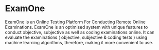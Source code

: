 # ExamOne
ExamOne is an Online Testing Platform For Conducting Remote Online Examinations. ExamOne is an optimised system with unique features to conduct objective, subjective as well as coding examinations online. It can evaluate the examinations (  objective, subjective &amp; coding tests ) using machine learning algorithms, therefore, making it more convenient to use. 
